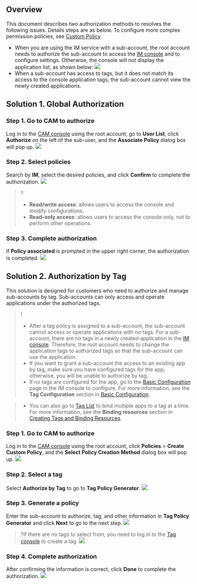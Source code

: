 ## Overview
This document describes two authorization methods to resolves the following issues. Details steps are as below. To configure more complex permission policies, see [Custom Policy](https://intl.cloud.tencent.com/document/product/1047/38088).
- When you are using the IM service with a sub-account, the root account needs to authorize the sub-account to access the [IM console](https://console.cloud.tencent.com/im) and to configure settings. Otherwise, the console will not display the application list, as shown below:
![](https://main.qcloudimg.com/raw/0a28018859d63fc6822457021fc1e023.png)
- When a sub-account has access to tags, but it does not match its access to the console application tags, the sub-account cannot view the newly created applications.


## Solution 1. Global Authorization
### Step 1. Go to CAM to authorize
Log in to the [CAM console](https://console.cloud.tencent.com/cam) using the root account, go to **User List**, click **Authorize** on the left of the sub-user, and the **Associate Policy** dialog box will pop up.
![](https://main.qcloudimg.com/raw/9a87638c3298b3e50307e82186eb17ea.png) 

### Step 2. Select policies
Search by **IM**, select the desired policies, and click **Confirm** to complete the authorization.
![](https://main.qcloudimg.com/raw/9a4b20af40d5800db94c058f6a492175.png)

>?
>- **Read/write access**: allows users to access the console and modify configurations.
>- **Read-only access**: allows users to access the console only, not to perform other operations.
### Step 3. Complete authorization
If **Policy associated** is prompted in the upper right corner, the authorization is completed.
![](https://main.qcloudimg.com/raw/7c2812137b4afc10dcf3de7072a90761.png)


## Solution 2. Authorization by Tag
This solution is designed for customers who need to authorize and manage sub-accounts by tag. Sub-accounts can only access and operate applications under the authorized tags.
>!
>- After a tag policy is assigned to a sub-account, the sub-account cannot access or operate applications with no tags. For a sub-account, there are no tags in a newly created application in the [IM console](https://console.cloud.tencent.com/im). Therefore, the root account needs to change the application tags to authorized tags so that the sub-account can use the application.
>- If you want to grant a sub-account the access to an existing app by tag, make sure you have configured tags for the app; otherwise, you will be unable to authorize by tag.
>- If no tags are configured for the app, go to the [Basic Configuration](https://console.cloud.tencent.com/im-detail) page in the IM console to configure. For more information, see the **Tag Configuration** section in [Basic Configuration](https://intl.cloud.tencent.com/document/product/1047/34540). 

>- You can also go to [Tag List](https://console.cloud.tencent.com/tag/taglist) to bind multiple apps to a tag at a time. For more information, see the **Binding resources** section in [Creating Tags and Binding Resources](https://intl.cloud.tencent.com/document/product/651/41575).

### Step 1. Go to CAM to authorize
Log in to the [CAM console](https://console.cloud.tencent.com/cam) using the root account, click **Policies** > **Create Custom Policy**, and the **Select Policy Creation Method** dialog box will pop up.
![](https://main.qcloudimg.com/raw/289a2def35370b7511625b37f3e798b3.png)

### Step 2. Select a tag
Select **Authorize by Tag** to go to **Tag Policy Generator**.
![](https://main.qcloudimg.com/raw/02098a1da180deae9c810b97cb0c453c.png)

### Step 3. Generate a policy
Enter the sub-account to authorize, tag, and other information in **Tag Policy Generator** and click **Next** to go to the next step.
![](https://main.qcloudimg.com/raw/e590a9843e852bf9eca22bfc95ffbc13.png)

>?If there are no tags to select from, you need to log in to the [Tag console](https://console.cloud.tencent.com/tag/taglist) to create a tag.
>![](https://main.qcloudimg.com/raw/e6d0aeb3a04b9281627805f0cde3d052.png)

### Step 4. Complete authorization
After confirming the information is correct, click **Done** to complete the authorization.
![](https://main.qcloudimg.com/raw/3c9e2624f334f9c9820402f579381ae6.png)